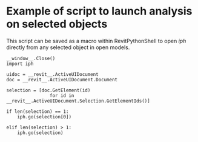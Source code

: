 

# Example of script to launch analysis on selected objects 

This script can be saved as a macro within RevitPythonShell to open *iph* directly from any selected object in open models.
```
__window__.Close()
import iph

uidoc = __revit__.ActiveUIDocument
doc = __revit__.ActiveUIDocument.Document
   
selection = [doc.GetElement(id) 
                for id in __revit__.ActiveUIDocument.Selection.GetElementIds()]

if len(selection) == 1:
    iph.go(selection[0])
    
elif len(selection) > 1:
    iph.go(selection)
```
